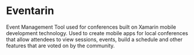 Eventarin
=========

Event Management Tool used for conferences built on Xamarin mobile development technology. Used to create mobile apps for local conferences that allow attendees to view sessions, events, build a schedule and other features that are voted on by the community.
